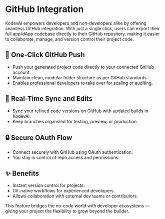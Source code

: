 # GitHub Integration

KodevAI empowers developers and non-developers alike by offering seamless GitHub integration. With just a single click, users can export their full app/dApp codebase directly to their GitHub repository, making it easier to collaborate, manage, and version control their project code.

## 🔗 One-Click GitHub Push

* Push your generated project code directly to your connected GitHub account.
* Maintain clean, modular folder structure as per GitHub standards.
* Enables professional developers to take over for scaling or auditing.

## 🔄 Real-Time Sync and Edits

* Sync your refined code versions on GitHub with updated builds in KodevAI.
* Keep branches organized for testing, preview, or production.

## 🔒 Secure OAuth Flow

* Connect securely with GitHub using OAuth authentication.
* You stay in control of repo access and permissions.

## ✨ Benefits

* Instant version control for projects.
* Git-native workflows for experienced developers.
* Allows collaboration with external dev teams or contributors.

This feature bridges the no-code world with developer ecosystems — giving your project the flexibility to grow beyond the builder.
